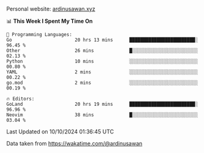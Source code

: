 Personal website: [ardinusawan.xyz](https://ardinusawan.xyz)

<!--START_SECTION:waka-->
📊 **This Week I Spent My Time On** 

```text
💬 Programming Languages: 
Go                       20 hrs 13 mins      ████████████████████████░   96.45 % 
Other                    26 mins             █░░░░░░░░░░░░░░░░░░░░░░░░   02.13 % 
Python                   10 mins             ░░░░░░░░░░░░░░░░░░░░░░░░░   00.80 % 
YAML                     2 mins              ░░░░░░░░░░░░░░░░░░░░░░░░░   00.22 % 
go.mod                   2 mins              ░░░░░░░░░░░░░░░░░░░░░░░░░   00.19 % 

🔥 Editors: 
GoLand                   20 hrs 19 mins      ████████████████████████░   96.96 % 
Neovim                   38 mins             █░░░░░░░░░░░░░░░░░░░░░░░░   03.04 % 
```


 Last Updated on 10/10/2024 01:36:45 UTC
<!--END_SECTION:waka-->
Data taken from https://wakatime.com/@ardinusawan
